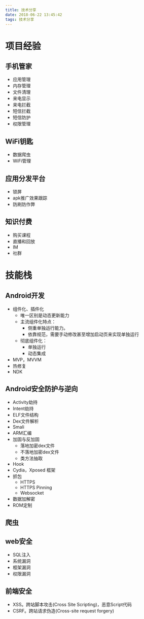 ```yaml
---
title: 技术分享
date: 2018-06-22 13:45:42
tags: 技术分享
---
```


# 项目经验 #

## 手机管家  ##

- 应用管理
- 内存管理
- 文件清理
- 来电显示
- 来电拦截
- 短信拦截
- 短信防护
- 权限管理

## WiFi钥匙 ##

- 数据爬虫
- WiFi管理

## 应用分发平台 ##

- 锁屏
- apk推广效果跟踪
- 防刷防作弊

## 知识付费 ##

- 购买课程
- 直播和回放
- IM
- 社群

# 技能栈 #

## Android开发 ##

- 组件化、插件化
	- 唯一区别是动态更新能力
	- 主流组件化特点：
		- 侧重单独运行能力。
		- 依靠规范，需要手动修改甚至增加启动页来实现单独运行
	- 彻底组件化：
		- 单独运行
		- 动态集成
- MVP，MVVM
- 热修复
- NDK

## Android安全防护与逆向 ##

- Activity劫持
- Intent劫持
- ELF文件结构
- Dex文件解析
- Smali
- ARM汇编
- 加固与反加固
	- 落地加密dex文件
	- 不落地加密dex文件
	- 类方法抽取
- Hook
- Cydia，Xposed 框架
- 抓包
	- HTTPS
	- HTTPS Pinning
	- Websocket
- 数据加解密
- ROM定制

## 爬虫 ##

## web安全 ##

- SQL注入
- 系统漏洞
- 框架漏洞
- 权限漏洞

## 前端安全 ##

- XSS。跨站脚本攻击(Cross Site Scripting)，恶意Script代码
- CSRF。跨站请求伪造(Cross-site request forgery)